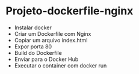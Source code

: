 # Projeto-dockerfile-nginx

- Instalar docker
- Criar um Dockerfile com Nginx
- Copiar um arquivo index.html
- Expor porta 80
- Build do Dockerfile
- Enviar para o Docker Hub
- Executar o container com docker run
